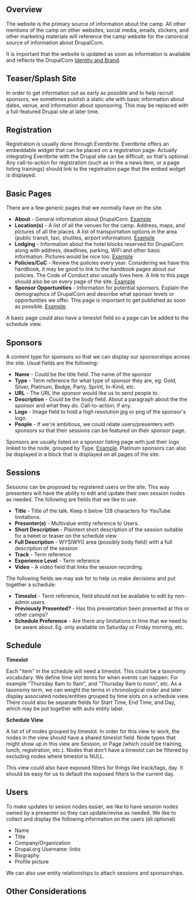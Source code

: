 


## Overview
The website is the primary source of information about the camp. All other mentions of the camp on other websites, social media, emails, stickers, and other marketing materials will reference the camp website for the canonical source of information about DrupalCorn.

It is important that the website is updated as soon as information is available and reflects the DrupalCorn [Identity and Brand](../../identity). 

## Teaser/Splash Site
In order to get information out as early as possible and to help recruit sponsors, we sometimes publish a static site with basic information about dates, venue, and information about sponsoring. This may be replaced with a full-featured Drupal site at later time.

## Registration
Registration is usually done through Eventbrite. Eventbrite offers an embeddable widget that can be placed on a registration page. Actually integrating Eventbrite with the Drupal site can be difficult, so that's optional. Any call-to-action for registration (such as in the a news item, or a page listing trainings) should link to the registration page that the embed widget is displayed.

## Basic Pages
There are a few generic pages that we normally have on the site. 

* **About** - General information about DrupalCorn. [Example](http://2018.drupalcorn.org/about/index.html)
* **Location(s)** - A list of all the venues for the camp. Address, maps, and pictures of all the places. A list of transportation options in the area (public transit, taxi, shuttles, airport information). [Example](http://2018.drupalcorn.org/venue/index.html)
* **Lodging** - Information about the hotel blocks reserved for DrupalCorn along with address, deadlines, parking, WiFi and other basic information. Pictures would be nice too. [Example](http://2018.drupalcorn.org/lodging/index.html)
* **Policies/CoC** - Review the policies every year. Considering we have this handbook, it may be good to link to the handbook pages about our policies. The Code of Conduct also usually lives here. A link to this page should also be on every page of the site. [Example](http://2018.drupalcorn.org/policies/index.html)
* **Sponsor Opportunities** - Information for potential sponsors. Explain the demographics of DrupalCorn and describe what sponsor levels or opportunities we offer. This page is important to get published as soon as possible. [Example](http://2018.drupalcorn.org/sponsor/index.html).

A basic page could also have a timeslot field so a page can be added to the schedule view.

## Sponsors
A content type for sponsors so that we can display our sponsorships across the site. Usual fields are the following:

* **Name** - Could be the title field. The name of the sponsor
* **Type** - Term reference for what type of sponsor they are, eg: Gold, Silver, Platinum, Badge, Party, Sprint, In-Kind, etc.
* **URL** - The URL the sponsor would like us to send people to.
* **Description** - Could be the body field. About a paragraph about the the sponsor and what they do. Call-to-action, if any.
* **Logo** - Image field to hold a high resolution jpg or png of the sponsor's logo.
* **People** - If we're ambitious, we could relate users/presenters with sponsors so that their sessions can be featured on their sponsor page.

Sponsors are usually listed on a sponsor listing page with just their logo linked to the node, grouped by Type. [Example](http://2018.drupalcorn.org/sponsors/index.html). Platinum sponsors can also be displayed in a block that is displayed on all pages of the site.

## Sessions
Sessions can be proposed by registered users on the site. This way presenters will have the ability to edit and update their own session nodes as needed. The following are fields that we like to use.

* **Title** - Title of the talk. Keep it below 128 characters for YouTube limitations.
* **Presenter(s)** - Multivalue entity reference to Users.
* **Short Description** - Plaintext short description of the session suitable for a tweet or teaser on the schedule view
* **Full Description** - WYSIWYG area (possibly body field) with a full description of the session
* **Track** - Term reference
* **Experience Level** - Term reference
* **Video** - A video field that links the session recording.

The following fields we may ask for to help us make decisions and put together a schedule:

* **Timeslot** - Term reference, field should not be available to edit by non-admin users.
* **Previously Presented?** - Has this presentation been presented at this or other camps?
* **Schedule Preference** - Are there any limitations in time that we need to be aware about. Eg. only available on Saturday or Friday morning, etc.

## Schedule
**Timeslot**

Each "item" in the schedule will need a timeslot. This could be a taxonomy vocabulary. We define time slot terms for when events can happen. For example "Thursday 8am to 9am", and "Thursday 9am to noon", etc. As a taxonomy term, we can weight the terms in chronological order and later display associated nodes/entities grouped by time slots on a schedule view. There could also be separate fields for Start Time, End Time, and Day, which may be put together with auto entity label.

**Schedule View**

A list of of nodes grouped by timeslot. In order for this view to work, the nodes in the view should have a shared timeslot field.  Node types that might show up in this view are Session, or Page (which could be training, lunch, registration, etc.). Nodes that don't have a timeslot can be filtered by excluding nodes where timeslot is NULL.

This view could also have exposed filters for things like track/tags, day. It should be easy for us to default the exposed filters to the current day.

## Users
To make updates to sesion nodes easier, we like to have session nodes owned by a presenter so they can update/revise as needed. We like to collect and display the following information on the users (all optional)

* Name
* Title
* Company/Organization
* Drupal.org Username: links
* Biography
* Profile picture

We can also use entity relationships to attach sessions and sponsorships.

## Other Considerations


